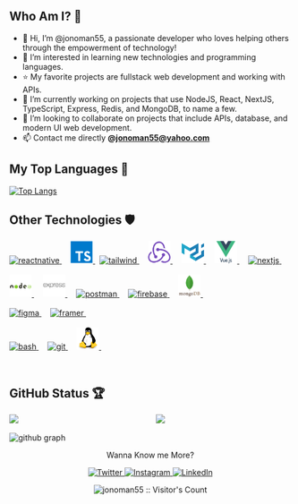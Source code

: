 ## Who Am I? 🤠

- 👋 Hi, I’m @jonoman55, a passionate developer who loves helping others through the empowerment of technology!
- 👀 I’m interested in learning new technologies and programming languages. 
- ⭐ My favorite projects are fullstack web development and working with APIs.
- 🌱 I’m currently working on projects that use NodeJS, React, NextJS, TypeScript, Express, Redis, and MongoDB, to name a few. 
- 💞️ I’m looking to collaborate on projects that include APIs, database, and modern UI web development.
- 📫 Contact me directly <b>@</b><b href="mailto:jonoman55@yahoo.com?subject=Contact Me From GitHub">jonoman55@yahoo.com</b>

## My Top Languages 🌟

[![Top Langs](https://github-readme-stats.vercel.app/api/top-langs/?username=jonoman55&theme=react)](https://github.com/jonoman55/github-readme-stats)
<br />

## Other Technologies 🛡

<p align="left">
    <a href="https://reactnative.dev/" target="_blank" rel="noreferrer"> 
        <img src="https://reactnative.dev/img/header_logo.svg" alt="reactnative" width="40" height="40" /> 
    </a> &nbsp; &nbsp;
    <a href="https://www.typescriptlang.org/" target="_blank" rel="noreferrer"> 
        <img src="https://raw.githubusercontent.com/devicons/devicon/master/icons/typescript/typescript-original.svg" alt="typescript" width="40" height="40" /> 
    </a> &nbsp;
    <a href="https://tailwindcss.com/" target="_blank" rel="noreferrer"> 
        <img src="https://www.vectorlogo.zone/logos/tailwindcss/tailwindcss-icon.svg" alt="tailwind" width="40" height="40" /> 
    </a> &nbsp; &nbsp;
    <a href="https://redux.js.org" target="_blank" rel="noreferrer"> 
        <img src="https://raw.githubusercontent.com/devicons/devicon/master/icons/redux/redux-original.svg" alt="redux" width="40" height="40" /> 
    </a> &nbsp; &nbsp;
    <a href="https://mui.com/" target="_blank" rel="noreferrer"> 
        <img src="https://github.com/devicons/devicon/blob/master/icons/materialui/materialui-original.svg" alt="mui" width="40" height="40" /> 
    </a> &nbsp; &nbsp;
    <a href="https://vuejs.org/" target="_blank" rel="noreferrer"> 
        <img src="https://raw.githubusercontent.com/devicons/devicon/master/icons/vuejs/vuejs-original-wordmark.svg" alt="vuejs" width="40" height="40" /> 
    </a> &nbsp; &nbsp;
    <a href="https://nextjs.org/" target="_blank" rel="noreferrer"> 
        <img src="https://cdn.worldvectorlogo.com/logos/nextjs-2.svg" alt="nextjs" width="40" height="40" /> 
    </a> &nbsp; &nbsp;
    <br />
    <br />
    <a href="https://nodejs.org" target="_blank" rel="noreferrer"> 
        <img src="https://raw.githubusercontent.com/devicons/devicon/master/icons/nodejs/nodejs-original-wordmark.svg" alt="nodejs" width="40" height="40" /> 
    </a> &nbsp; &nbsp;
    <a href="https://expressjs.com" target="_blank" rel="noreferrer"> 
        <img src="https://raw.githubusercontent.com/devicons/devicon/master/icons/express/express-original-wordmark.svg" alt="express" width="40" height="40" /> 
    </a> &nbsp; &nbsp;
    <a href="https://postman.com" target="_blank" rel="noreferrer"> 
        <img src="https://www.vectorlogo.zone/logos/getpostman/getpostman-icon.svg" alt="postman" width="40" height="40" /> 
    </a> &nbsp; &nbsp;
    <a href="https://firebase.google.com/" target="_blank" rel="noreferrer"> 
        <img src="https://www.vectorlogo.zone/logos/firebase/firebase-icon.svg" alt="firebase" width="40" height="40" /> 
    </a> &nbsp; &nbsp;
    <a href="https://www.mongodb.com/" target="_blank" rel="noreferrer"> 
        <img src="https://raw.githubusercontent.com/devicons/devicon/master/icons/mongodb/mongodb-original-wordmark.svg" alt="mongodb" width="40" height="40" /> 
    </a> &nbsp; &nbsp;
    <br />
    <br />
    <a href="https://www.figma.com/" target="_blank" rel="noreferrer"> 
        <img src="https://www.vectorlogo.zone/logos/figma/figma-icon.svg" alt="figma" width="40" height="40" /> 
    </a> &nbsp; &nbsp;
    <a href="https://www.framer.com/" target="_blank" rel="noreferrer"> 
        <img src="https://www.vectorlogo.zone/logos/framer/framer-icon.svg" alt="framer" width="40" height="40" /> 
    </a> &nbsp; &nbsp;
    <br />
    <br />
    <a href="https://www.gnu.org/software/bash/" target="_blank" rel="noreferrer"> 
        <img src="https://www.vectorlogo.zone/logos/gnu_bash/gnu_bash-icon.svg" alt="bash" width="40" height="40" /> 
    </a> &nbsp; &nbsp;
    <a href="https://git-scm.com/" target="_blank" rel="noreferrer"> 
        <img src="https://www.vectorlogo.zone/logos/git-scm/git-scm-icon.svg" alt="git" width="40" height="40" /> 
    </a> &nbsp; &nbsp;
    <a href="https://www.linux.org/" target="_blank" rel="noreferrer"> 
        <img src="https://raw.githubusercontent.com/devicons/devicon/master/icons/linux/linux-original.svg" alt="linux" width="40" height="40" /> 
    </a> &nbsp; &nbsp;
</p>

<br>
 
## GitHub Status 🏆

<img src="https://github-readme-stats.vercel.app/api?username=jonoman55&count_private=true&show_icons=true&hide_border=true&theme=react" width="48%" align="right" />
<img src="https://github-readme-streak-stats.herokuapp.com/?user=jonoman55&theme=react" width="48%" />
<br />

![github graph](https://activity-graph.herokuapp.com/graph?username=jonoman55&theme=react-dark)
<br />

<p align="center">Wanna Know me More?</p>

<p align="center">
    <a href="https://twitter.com/johnch1p" target="_blank">
        <img src="https://img.shields.io/badge/-Twitter-%231DA1F2" alt="Twitter" />
    </a> 
    <a href="https://www.instagram.com/johnch1p" target="_blank">
        <img src="https://img.shields.io/badge/-Instagram-%23eb13a5" alt="Instagram" />
    </a>  
    <a href="https://www.linkedin.com/in/john-chiappetta-ab4091143/" target="_blank">
        <img src="https://img.shields.io/badge/-LinkedIn-%233781da" alt="LinkedIn"/>
    </a>
</p>

<p align="center">
    <img src="https://visitor-badge.laobi.icu/badge?page_id=jonoman55.jonoman55" alt="jonoman55 :: Visitor's Count" />
</p>

<!---
jonoman55/jonoman55 is a ✨ special ✨ repository because its `README.md` (this file) appears on your GitHub profile.
You can click the Preview link to take a look at your changes.
--->
